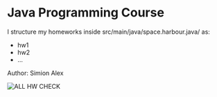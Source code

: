 # Java Programming Course

I structure my homeworks inside src/main/java/space.harbour.java/ as:
 - hw1
 - hw2
 - ...

Author: Simion Alex

![ALL HW CHECK](https://github.com/alexxozo/java_programming_class/workflows/ALL%20HW%20CHECK/badge.svg?branch=main)
